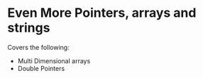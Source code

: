 # Even More Pointers, arrays and strings

Covers the following:

- Multi Dimensional arrays
- Double Pointers
